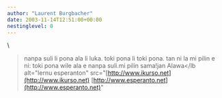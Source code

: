 ```yaml
---
author: "Laurent Burgbacher"
date: 2003-11-14T12:51:00+00:00
nestinglevel: 0
---
```

\
>nanpa suli li pona ala li luka. toki pona li toki pona. tan ni la
>mi
>pilin e ni: toki pona wile ala e nanpa suli.mi pilin sama!jan Alawa</lb alt="lernu esperanton" src="[http://www.ikurso.net](http://www.ikurso.net) [http://www.esperanto.net](http://www.esperanto.net)"
>